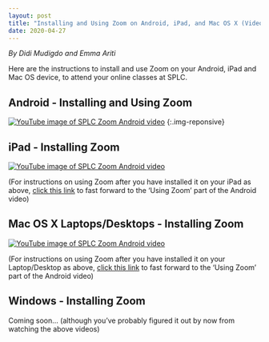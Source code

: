 ```yaml
---
layout: post
title: "Installing and Using Zoom on Android, iPad, and Mac OS X (Video)"
date: 2020-04-27
---
```

*By Didi Mudigdo and Emma Ariti*

Here are the instructions to install and use Zoom on your Android, iPad and Mac OS device, to attend your online classes at SPLC.

## Android - Installing and Using Zoom

[![YouTube image of SPLC Zoom Android video](http://img.youtube.com/vi/m5fYQvKBXPU/0.jpg)](https://www.youtube.com/watch?v=m5fYQvKBXPU)
{:.img-reponsive}

## iPad - Installing Zoom

[![YouTube image of SPLC Zoom Android video](http://img.youtube.com/vi/RH45sEKf9PY/0.jpg)](https://www.youtube.com/watch?v=RH45sEKf9PY)

(For instructions on using Zoom after you have installed it on your iPad as above, [click this link](https://youtu.be/m5fYQvKBXPU?t=198) to fast forward to the ‘Using Zoom’ part of the Android video)

## Mac OS X Laptops/Desktops - Installing Zoom

[![YouTube image of SPLC Zoom Android video](http://img.youtube.com/vi/TY-3M8ZnsJY/0.jpg)](https://www.youtube.com/watch?v=TY-3M8ZnsJY)

(For instructions on using Zoom after you have installed it on your Laptop/Desktop as above, [click this link](https://youtu.be/m5fYQvKBXPU?t=198) to fast forward to the ‘Using Zoom’ part of the Android video)

## Windows - Installing Zoom

Coming soon… (although you’ve probably figured it out by now from watching the above videos)
